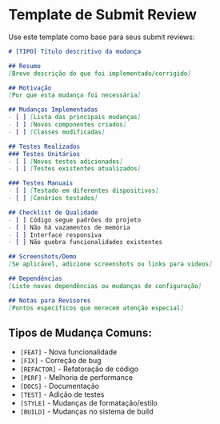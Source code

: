 # Template de Submit Review

Use este template como base para seus submit reviews:

```markdown
# [TIPO] Título descritivo da mudança

## Resumo
[Breve descrição do que foi implementado/corrigido]

## Motivação
[Por que esta mudança foi necessária]

## Mudanças Implementadas
- [ ] [Lista das principais mudanças]
- [ ] [Novos componentes criados]
- [ ] [Classes modificadas]

## Testes Realizados
### Testes Unitários
- [ ] [Novos testes adicionados]
- [ ] [Testes existentes atualizados]

### Testes Manuais
- [ ] [Testado em diferentes dispositivos]
- [ ] [Cenários testados]

## Checklist de Qualidade
- [ ] Código segue padrões do projeto
- [ ] Não há vazamentos de memória
- [ ] Interface responsiva
- [ ] Não quebra funcionalidades existentes

## Screenshots/Demo
[Se aplicável, adicione screenshots ou links para videos]

## Dependências
[Liste novas dependências ou mudanças de configuração]

## Notas para Revisores
[Pontos específicos que merecem atenção especial]
```

## Tipos de Mudança Comuns:
- `[FEAT]` - Nova funcionalidade
- `[FIX]` - Correção de bug
- `[REFACTOR]` - Refatoração de código
- `[PERF]` - Melhoria de performance
- `[DOCS]` - Documentação
- `[TEST]` - Adição de testes
- `[STYLE]` - Mudanças de formatação/estilo
- `[BUILD]` - Mudanças no sistema de build
